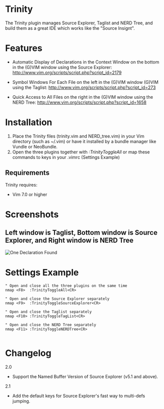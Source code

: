 **Trinity**
===========

The Trinity plugin manages Source Explorer, Taglist and NERD Tree, and build them as a great IDE which works like the "Source Insignt".

Features
========

* Automatic Display of Declarations in the Context Window on the bottom in the (G)VIM window using the Source Explorer: 
http://www.vim.org/scripts/script.php?script_id=2179 

* Symbol Windows For Each File on the left in the (G)VIM window (G)VIM using the Taglist: 
http://www.vim.org/scripts/script.php?script_id=273 

* Quick Access to All Files on the right in the (G)VIM window using the NERD Tree: 
http://www.vim.org/scripts/script.php?script_id=1658 

Installation
============

1. Place the Trinity files (trinity.vim and NERD_tree.vim) in your Vim directory (such as ~/.vim) 
   or have it installed by a bundle manager like Vundle or NeoBundle.
2. Open the three plugins together with *:TrinityToggleAll* or map these
   commands to keys in your .vimrc (Settings Example)

Requirements
------------
Trinity requires:
* Vim 7.0 or higher

Screenshots
===========

Left window is Taglist, Bottom window is Source Explorer, and Right window is NERD Tree
---------------------
![One Declaration Found](http://i.imgur.com/bbGVO.jpg)

Settings Example
================
```vim
" Open and close all the three plugins on the same time 
nmap <F8>  :TrinityToggleAll<CR> 

" Open and close the Source Explorer separately 
nmap <F9>  :TrinityToggleSourceExplorer<CR> 

" Open and close the Taglist separately 
nmap <F10> :TrinityToggleTagList<CR> 

" Open and close the NERD Tree separately 
nmap <F11> :TrinityToggleNERDTree<CR> 
 
```

Changelog
=========
2.0
- Support the Named Buffer Version of Source Explorer (v5.1 and above).

2.1
- Add the default keys for Source Explorer's fast way to multi-defs jumping.
